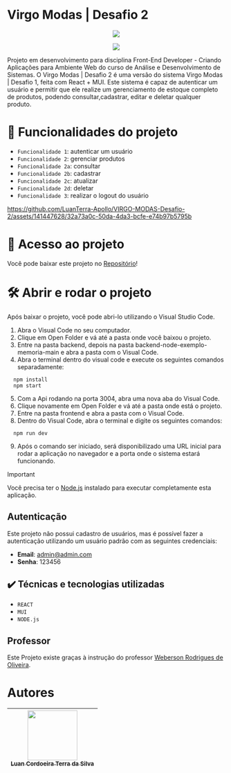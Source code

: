 # Virgo Modas | Desafio 2

<p align="center">
<img loading="lazy" src="https://github.com/LuanTerra-Apollo/Desafio-1-DesenvolvimentoWeb-UNIFAA/assets/141447628/65e10e83-a163-45f5-847a-9032e4374214"/>
</p>

<p align="center">
<img loading="lazy" src="http://img.shields.io/static/v1?label=STATUS&message=EM%20DESENVOLVIMENTO&color=GREEN&style=for-the-badge"/>
</p>

<p>Projeto em desenvolvimento para disciplina Front-End Developer - Criando Aplicações para Ambiente Web do curso de Análise e Desenvolvimento de Sistemas. O Virgo Modas | Desafio 2 é uma versão do sistema Virgo Modas | Desafio 1, feita com React + MUI. Este sistema é capaz de autenticar um usuário e permitir que ele realize um gerenciamento de estoque completo de produtos, podendo consultar,cadastrar, editar e deletar qualquer produto.</p>

# :hammer: Funcionalidades do projeto

- `Funcionalidade 1`: autenticar um usuário
- `Funcionalidade 2`: gerenciar produtos
- `Funcionalidade 2a`: consultar
- `Funcionalidade 2b`: cadastrar
- `Funcionalidade 2c`: atualizar
- `Funcionalidade 2d`: deletar
- `Funcionalidade 3`: realizar o logout do usuário


https://github.com/LuanTerra-Apollo/VIRGO-MODAS-Desafio-2/assets/141447628/32a73a0c-50da-4da3-bcfe-e74b97b5795b




# 📁 Acesso ao projeto

<p>Você pode baixar este projeto no <a href="https://github.com/LuanTerra-Apollo/VIRGO-MODAS-Desafio-2">Repositório</a>!</p>

# 🛠️ Abrir e rodar o projeto

Após baixar o projeto, você pode abri-lo utilizando o Visual Studio Code. 

1. Abra o Visual Code no seu computador.
2. Clique em Open Folder e vá até a pasta onde você baixou o projeto.
3. Entre na pasta backend, depois na pasta backend-node-exemplo-memoria-main e abra a pasta com o Visual Code.
4. Abra o terminal dentro do visual code e execute os seguintes comandos separadamente:
```
  npm install
  npm start
```
5. Com a Api rodando na porta 3004, abra uma nova aba do Visual Code.
6. Clique novamente em Open Folder e vá até a pasta onde está o projeto.
7. Entre na pasta frontend e abra a pasta com o Visual Code.
8. Dentro do Visual Code, abra o terminal e digite os seguintes comandos:
```
  npm run dev
```
9. Após o comando ser iniciado, será disponibilizado uma URL inicial para rodar a aplicação no navegador e a porta onde o sistema estará funcionando.         

> [!IMPORTANT]
> Você precisa ter o <a href='https://nodejs.org/en'>Node.js<a/> instalado para executar completamente esta aplicação.

## Autenticação

Este projeto não possui cadastro de usuários, mas é possível fazer a autenticação utilizando um usuário padrão com as seguintes credenciais:

- **Email**: admin@admin.com
- **Senha**: 123456

## ✔️ Técnicas e tecnologias utilizadas

- ``REACT``
- ``MUI``
- ``NODE.js``

## Professor

Este Projeto existe graças à instrução do professor <a href='https://www.linkedin.com/in/weberson-rodrigues/'>Weberson Rodrigues de Oliveira<a/>.

# Autores

| [<img loading="lazy" src="https://github.com/LuanTerra-Apollo/Desafio-1-DesenvolvimentoWeb-UNIFAA/assets/141447628/1dfffcef-6a5d-4f91-8297-10f3518b3ab8" width=115><br><sub>Luan Cordoeira Terra da Silva</sub>](https://github.com/LuanTerra-Apollo) |
| :---: |

